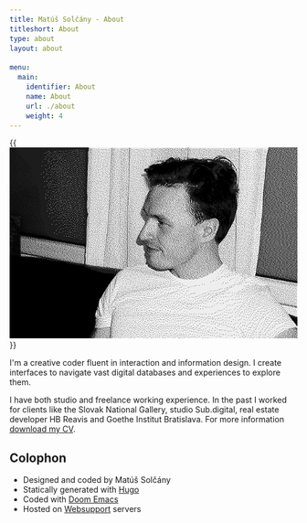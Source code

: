 ```yaml
---
title: Matúš Solčány - About
titleshort: About
type: about
layout: about

menu:
  main:
    identifier: About
    name: About
    url: ./about
    weight: 4
---
```


{{<img src="image/id.jpg" alt="matus solcany portrait">}}

I'm a creative coder fluent in interaction and information design. I create interfaces to navigate vast digital databases and experiences to explore them. 

I have both studio and freelance working experience. In the past I worked for clients like the Slovak National Gallery, studio Sub.digital, real estate developer HB Reavis and Goethe Institut Bratislava. For more information [download my CV](../matussolcany_cv_2021.pdf).

## Colophon

- Designed and coded by Matúš Solčány
- Statically generated with [Hugo](https://gohugo.io/)
- Coded with [Doom Emacs](https://github.com/hlissner/doom-emacs)
- Hosted on [Websupport](https://www.websupport.sk/) servers

